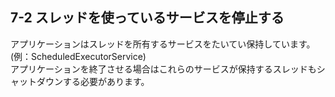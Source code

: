 7-2 スレッドを使っているサービスを停止する
------------
アプリケーションはスレッドを所有するサービスをたいてい保持しています。  
(例：ScheduledExecutorService)  
アプリケーションを終了させる場合はこれらのサービスが保持するスレッドもシャットダウンする必要があります。
